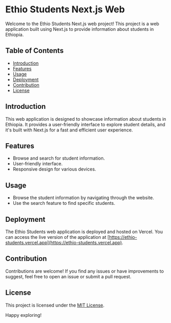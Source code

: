 # Ethio Students Next.js Web

Welcome to the Ethio Students Next.js web project! This project is a web application built using Next.js to provide information about students in Ethiopia.

## Table of Contents

- [Introduction](#introduction)
- [Features](#features)
- [Usage](#usage)
- [Deployment](#deployment)
- [Contribution](#contribution)
- [License](#license)

## Introduction

This web application is designed to showcase information about students in Ethiopia. It provides a user-friendly interface to explore student details, and it's built with Next.js for a fast and efficient user experience.

## Features

- Browse and search for student information.
- User-friendly interface.
- Responsive design for various devices.

## Usage

- Browse the student information by navigating through the website.
- Use the search feature to find specific students.

## Deployment

The Ethio Students web application is deployed and hosted on Vercel. You can access the live version of the application at [https://ethio-students.vercel.app](https://ethio-students.vercel.app).

## Contribution

Contributions are welcome! If you find any issues or have improvements to suggest, feel free to open an issue or submit a pull request.

## License

This project is licensed under the [MIT License](LICENSE).

Happy exploring!

